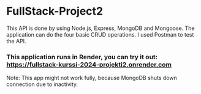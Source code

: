 # FullStack-Project2

This API is done by using Node.js, Express, MongoDB and Mongoose.
The application can do the four basic CRUD operations.
I used Postman to test the API.

### This application runs in Render, you can try it out: https://fullstack-kurssi-2024-projekti2.onrender.com
Note: This app might not work fully, because MongoDB shuts down connection due to inactivity.
